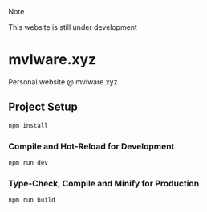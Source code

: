 > [!NOTE]
> This website is still under development

# mvlware.xyz

Personal website @ mvlware.xyz

## Project Setup

```sh
npm install
```

### Compile and Hot-Reload for Development

```sh
npm run dev
```

### Type-Check, Compile and Minify for Production

```sh
npm run build
```

